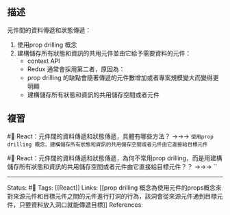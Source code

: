 
## 描述


元件間的資料傳遞和狀態傳遞：
1. 使用prop drilling 概念
2. 建構儲存所有狀態和資訊的共用元件並由它給予需要資料的元件：
	- context API
	- Redux
通常會採用第二者，原因為：
	- prop drilling 的缺點會隨著傳遞的元件數增加或者專案規模變大而變得更明顯
	- 建構儲存所有狀態和資訊的共用儲存空間或者元件


## 複習


#🧠 React：元件間的資料傳遞和狀態傳遞，具體有哪些方法？ ->->-> `使用prop drilling 概念、建構儲存所有狀態和資訊的共用儲存空間或者元件由它直接給目標元件`

#🧠 React：元件間的資料傳遞和狀態傳遞，為何不常用prop drilling，而是用建構儲存所有狀態和資訊的共用儲存空間或者元件由它直接給目標元件？？ ->->-> ``



---
Status: #🌱 
Tags:
[[React]]
Links:
[[prop drilling 概念為使用元件的props概念來對來源元件和目標元件之間的元件進行打洞的行為，該洞會從來源元件通到目標元件，只要資料放入洞口就能傳遞目標]]
References:



